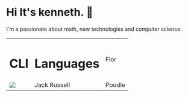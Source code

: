 # Hi It's kenneth. 👋 

I'm a passionate about math, new technologies and computer science.
<br>


<table>
  <tr>
    <td>
        <h1>CLI</h1>
    </td>
    <td>
        <h1>Languages</h1>
    </td>
    <td>Flor</td>
  </tr>
  <!-- terminal -->
  <tr>
    <td>
        <div>
        <img src='https://img.shields.io/badge/GIT-E44C30?style=for-the-badge&logo=git&logoColor=white'>
        </div>
    </td>
    <td>Jack Russell</td>
    <td>Poodle</td>
  </tr>
</table>


